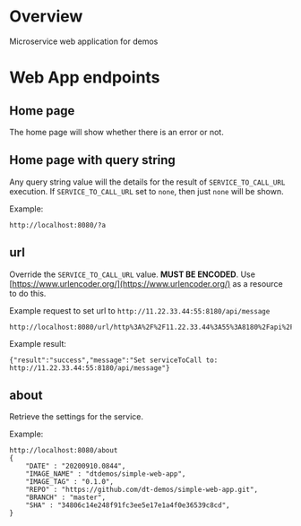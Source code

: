 # Overview

Microservice web application for demos

# Web App endpoints

## Home page

The home page will show whether there is an error or not.

## Home page with query string

Any query string value will the details for the result of `SERVICE_TO_CALL_URL` execution.  If `SERVICE_TO_CALL_URL` set to `none`, then just `none` will be shown.

Example:

```
http://localhost:8080/?a
```

## url

Override the `SERVICE_TO_CALL_URL` value.  **MUST BE ENCODED**. Use [https://www.urlencoder.org/](https://www.urlencoder.org/) as a resource to do this.

Example request to set url to `http://11.22.33.44:55:8180/api/message`

```
http://localhost:8080/url/http%3A%2F%2F11.22.33.44%3A55%3A8180%2Fapi%2Fmessage
```

Example result:

```
{"result":"success","message":"Set serviceToCall to: http://11.22.33.44:55:8180/api/message"}
```

## about

Retrieve the settings for the service.

Example:

```
http://localhost:8080/about
{
    "DATE" : "20200910.0844",
    "IMAGE_NAME" : "dtdemos/simple-web-app",
    "IMAGE_TAG" : "0.1.0",
    "REPO" : "https://github.com/dt-demos/simple-web-app.git",
    "BRANCH" : "master",
    "SHA" : "34806c14e248f91fc3ee5e17e1a4f0e36539c8cd",
}
```